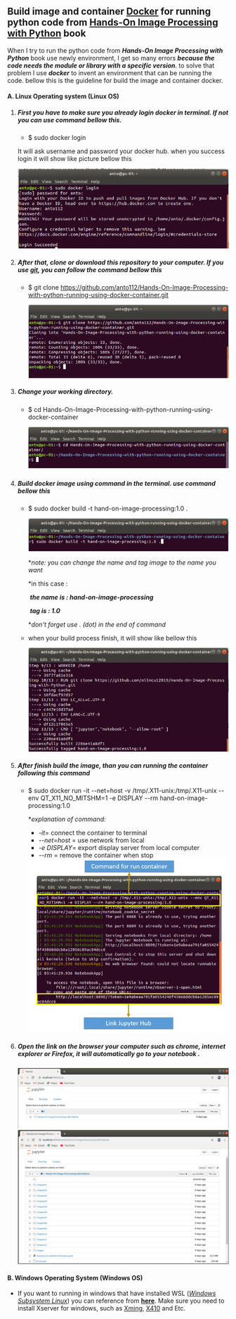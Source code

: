 ## Build image and container [Docker](https://docs.docker.com/get-started/)  for running python code from [Hands-On Image Processing with Python](https://github.com/PacktPublishing/Hands-On-Image-Processing-with-Python) book

When I try to run the python code from ***Hands-On Image Processing with Python*** book use newly environment, I get so many errors ***because the code needs the module or library with a specific version***.  to solve that problem I use ***docker*** to invent an environment that can be running the code. bellow this is the guideline for build the image and container docker.  

#### A. Linux Operating system (Linux OS)

1. ##### First you have to make sure you already login docker in terminal. If not you can use command bellow this.

   - $ sudo docker login

   It will ask username and password your docker hub. when you success login it will show like picture bellow this

   <img src="img/2.1.png" >

   

2. ##### After that, clone or download this repository to your computer. If you use ***[git](https://www.git-scm.com/)***, you can follow the command bellow this

   - $ git clone https://github.com/anto112/Hands-On-Image-Processing-with-python-running-using-docker-container.git

     <img src="img/1.1.png" >

     

3. ##### Change your working directory. 

   - $ cd Hands-On-Image-Processing-with-python-running-using-docker-container

     <img src="img/1.2.png" >

     ##### 

4. ##### Build docker image using command in the terminal. use command bellow this

   - $ sudo docker build -t hand-on-image-processing:1.0 .

     <img src="img/1.3.png" >

     **note: you can change the name and tag image to the name you want*
     
     *in this case :
     
     ​				***the name is : hand-on-image-processing***
     
     ​				***tag is : 1.0***
     
     **don't forget use . (dot) in the end of command*
     
   - when your build process finish, it will show like bellow this 

     <img src="img/1.4.png" >

     

5. ##### After finish build the image, than you can running the container following this command

   - $ sudo docker run -it --net=host -v /tmp/.X11-unix:/tmp/.X11-unix --env QT_X11_NO_MITSHM=1 -e DISPLAY --rm hand-on-image-processing:1.0

     **explanation of command:*
     
     - *-it*= connect the container to terminal
     - *--net=host* = use network from local 
     - *-e DISPLAY*= export display server from local computer
     - *--rm* = remove the container when stop
     
     <img src="img/1.6.png">

   

6. ##### Open the **link** on the browser your computer such as chrome, internet explorer or Firefox, it will automatically go to your notebook .

   <img src="img/4.png">

   

   <img src="img/6.png">

   

#### B. Windows Operating System (Windows OS)

- If you want to running in windows that have installed WSL ([*Windows Subsystem Linux*](https://docs.microsoft.com/en-us/windows/wsl/install-win10)) you can reference from **[here](https://nickjanetakis.com/blog/setting-up-docker-for-windows-and-wsl-to-work-flawlessly)**. Make sure you need to install Xserver for windows, such as [Xming](https://sourceforge.net/projects/xming/), [X410](https://token2shell.com/howto/x410/) and Etc.


